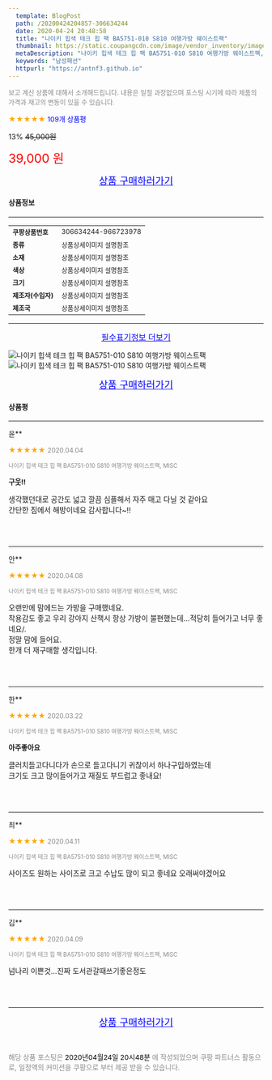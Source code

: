 ```yaml
---
  template: BlogPost
  path: /20200424204857-306634244
  date: 2020-04-24 20:48:58
  title: "나이키 힙색 테크 힙 팩 BA5751-010 S810 여행가방 웨이스트팩"
  thumbnail: https://static.coupangcdn.com/image/vendor_inventory/images/2018/10/07/13/7/5a3bec64-8bfa-4ea8-8b92-431fc391eee6.jpg
  metaDescription: "나이키 힙색 테크 힙 팩 BA5751-010 S810 여행가방 웨이스트팩,남성패션"
  keywords: "남성패션"
  httpurl: "https://antnf3.github.io"
---
```

  
<span style="color: #888;font-size:0.8rem">보고 계신 상품에 대해서 소개해드립니다.
내용은 일절 과장없으며 포스팅 시기에 따라 제품의 가격과 재고의 변동이 있을 수 있습니다.</span>
  
<span style="color: orange;">★★★★★</span> <span style="color: blue;font-size: 0.85rem;">109개 상품평</span>

<span style="font-size: 0.9rem">13%</span> <span style="font-size: 0.9rem">~~45,000원~~</span>

<span style="color: red;font-size: 1.5rem;">39,000 원</span>



<p align="center"><a href="http://me2.do/55X3L2Zi" style="font-size: 1.2rem; color: blue;">상품 구매하러가기</a></p>

#### 상품정보

---

|                  |                       |
| ---------------- | --------------------- |
| **<span style="font-size:0.8rem;">쿠팡상품번호</span>** | <span style="font-size:0.8rem;">306634244-966723978</span> |
| **<span style="font-size:0.8rem;">종류</span>**    | <span style="font-size:0.8rem;">상품상세이미지 설명참조</span>        |
| **<span style="font-size:0.8rem;">소재</span>**    | <span style="font-size:0.8rem;">상품상세이미지 설명참조</span>        |
| **<span style="font-size:0.8rem;">색상</span>**    | <span style="font-size:0.8rem;">상품상세이미지 설명참조</span>        |
| **<span style="font-size:0.8rem;">크기</span>**    | <span style="font-size:0.8rem;">상품상세이미지 설명참조</span>        |
| **<span style="font-size:0.8rem;">제조자(수입자)</span>**    | <span style="font-size:0.8rem;">상품상세이미지 설명참조</span>        |
| **<span style="font-size:0.8rem;">제조국</span>**    | <span style="font-size:0.8rem;">상품상세이미지 설명참조</span>        |




---

<p align="center"><a href="http://me2.do/55X3L2Zi" style="font-size: 1rem; color: blue;">필수표기정보 더보기</a></p>

![나이키 힙색 테크 힙 팩 BA5751-010 S810 여행가방 웨이스트팩](http://thumbnail9.coupangcdn.com/thumbnails/remote/q89/image/vendor_inventory/a0e4/f6170d7b93927b971522f8afe70c877f1c8a3a4feb1919af154048986e16.jpg)
![나이키 힙색 테크 힙 팩 BA5751-010 S810 여행가방 웨이스트팩](http://thumbnail9.coupangcdn.com/thumbnails/remote/q89/image/vendor_inventory/90cb/de651dd7c396605b988e553eeb67eaf1f529ab00a959f4e773e13d3b7d39.jpg)

<p align="center"><a href="http://me2.do/55X3L2Zi" style="font-size: 1.2rem; color: blue;">상품 구매하러가기</a></p>

#### 상품평
  
---
  
윤**
    
<span style="color: orange;">★★★★★</span> <span style="font-size:0.8rem;color: #888;">2020.04.04</span>
    
<span style="color: #888;font-size:0.7rem">나이키 힙색 테크 힙 팩 BA5751-010 S810 여행가방 웨이스트팩, MISC</span>
    
<span style="font-size:0.85rem">**구웃!!**</span>
    
<span style="font-size: 0.9rem;">생각했던대로 공간도 넓고 깔끔 심플해서 자주 매고 다닐 것 같아요<br/>간단한 짐에서 해방이네요 감사합니다~!!</span>
    
<br>
<br>

---
  
안**
    
<span style="color: orange;">★★★★★</span> <span style="font-size:0.8rem;color: #888;">2020.04.08</span>
    
<span style="color: #888;font-size:0.7rem">나이키 힙색 테크 힙 팩 BA5751-010 S810 여행가방 웨이스트팩, MISC</span>
    

    
<span style="font-size: 0.9rem;">오랜만에 맘에드는 가방을 구매했네요.<br/>착용감도 좋고 우리 강아지 산책시 항상 가방이 불편했는데...적당히 들어가고 너무 좋네요/.<br/>정말 맘에 들어요.<br/>한개 더 재구매할 생각입니다.</span>
    
<br>
<br>

---
  
한**
    
<span style="color: orange;">★★★★★</span> <span style="font-size:0.8rem;color: #888;">2020.03.22</span>
    
<span style="color: #888;font-size:0.7rem">나이키 힙색 테크 힙 팩 BA5751-010 S810 여행가방 웨이스트팩, MISC</span>
    
<span style="font-size:0.85rem">**아주좋아요**</span>
    
<span style="font-size: 0.9rem;">클러치들고다니다가 손으로 들고다니기 귀찮이서 하나구입하였는데<br/> 크기도 크고 많이들어가고 재질도 부드럽고 좋내요!</span>
    
<br>
<br>

---
  
최**
    
<span style="color: orange;">★★★★★</span> <span style="font-size:0.8rem;color: #888;">2020.04.11</span>
    
<span style="color: #888;font-size:0.7rem">나이키 힙색 테크 힙 팩 BA5751-010 S810 여행가방 웨이스트팩, MISC</span>
    

    
<span style="font-size: 0.9rem;">사이즈도 원하는 사이즈로 크고 수납도 많이 되고 좋네요 오래써야겠어요</span>
    
<br>
<br>

---
  
김**
    
<span style="color: orange;">★★★★★</span> <span style="font-size:0.8rem;color: #888;">2020.04.09</span>
    
<span style="color: #888;font-size:0.7rem">나이키 힙색 테크 힙 팩 BA5751-010 S810 여행가방 웨이스트팩, MISC</span>
    

    
<span style="font-size: 0.9rem;">넘나리 이쁜것...진짜 도서관갈때쓰기좋은정도</span>
    
<br>
<br>


  
---
  
<p align="center"><a href="http://me2.do/55X3L2Zi" style="font-size: 1.2rem; color: blue;">상품 구매하러가기</a></p>
  
<br>
  
<span style="font-size: 0.85rem; color: #888;">해당 상품 포스팅은 <span style="color: #000;"> 2020년04월24일 20시48분 </span> 에 작성되었으며 쿠팡 파트너스 활동으로, 일정액의 커미션을 쿠팡으로 부터 제공 받을 수 있습니다.</span>